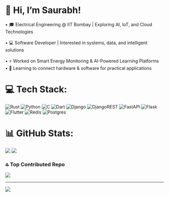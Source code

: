 # 👋 Hi, I’m Saurabh!
•	🎓 Electrical Engineering @ IIT Bombay | Exploring AI, IoT, and Cloud Technologies<br>	
•	💻 Software Developer | Interested in systems, data, and intelligent solutions<br>	
•	⚡ Worked on Smart Energy Monitoring & AI-Powered Learning Platforms<br>	
•	🚀 Learning to connect hardware & software for practical applications




# 💻 Tech Stack:
![Rust](https://img.shields.io/badge/rust-%23000000.svg?style=flat&logo=rust&logoColor=white) ![Python](https://img.shields.io/badge/python-3670A0?style=flat&logo=python&logoColor=ffdd54) ![C](https://img.shields.io/badge/c-%2300599C.svg?style=flat&logo=c&logoColor=white) ![Dart](https://img.shields.io/badge/dart-%230175C2.svg?style=flat&logo=dart&logoColor=white) ![Django](https://img.shields.io/badge/django-%23092E20.svg?style=flat&logo=django&logoColor=white) ![DjangoREST](https://img.shields.io/badge/DJANGO-REST-ff1709?style=flat&logo=django&logoColor=white&color=ff1709&labelColor=gray) ![FastAPI](https://img.shields.io/badge/FastAPI-005571?style=flat&logo=fastapi) ![Flask](https://img.shields.io/badge/flask-%23000.svg?style=flat&logo=flask&logoColor=white) ![Flutter](https://img.shields.io/badge/Flutter-%2302569B.svg?style=flat&logo=Flutter&logoColor=white) ![Redis](https://img.shields.io/badge/redis-%23DD0031.svg?style=flat&logo=redis&logoColor=white) ![Postgres](https://img.shields.io/badge/postgres-%23316192.svg?style=flat&logo=postgresql&logoColor=white)
# 📊 GitHub Stats:
![](https://github-readme-stats.vercel.app/api?username=srbh001&theme=tokyonight&hide_border=true&include_all_commits=false&count_private=true)
![](https://github-readme-streak-stats.herokuapp.com/?user=srbh001&theme=tokyonight&hide_border=true)<br/>


### 🔝 Top Contributed Repo
![](https://github-contributor-stats.vercel.app/api?username=srbh001&limit=5&theme=tokyonight&combine_all_yearly_contributions=true)

---
[![](https://visitcount.itsvg.in/api?id=srbh001&icon=0&color=0)](https://visitcount.itsvg.in)




